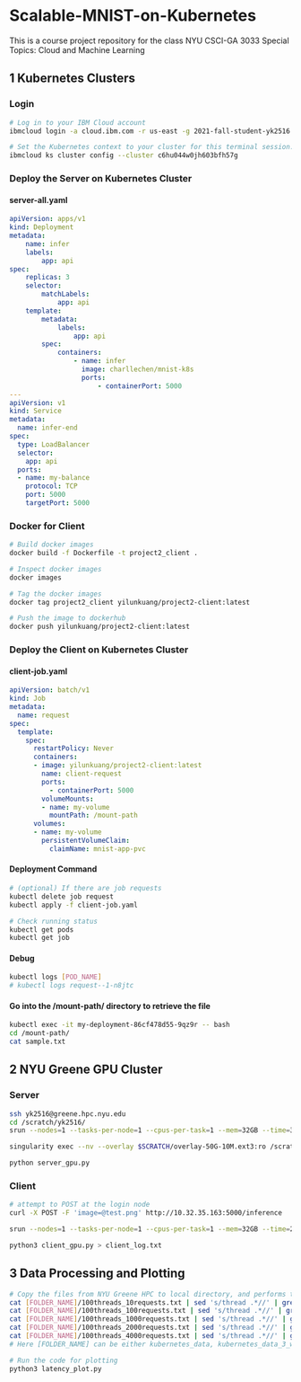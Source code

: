 # Scalable-MNIST-on-Kubernetes
This is a course project repository for the class NYU CSCI-GA 3033 Special Topics: Cloud and Machine Learning


## 1 Kubernetes Clusters

### Login

```bash
# Log in to your IBM Cloud account
ibmcloud login -a cloud.ibm.com -r us-east -g 2021-fall-student-yk2516

# Set the Kubernetes context to your cluster for this terminal session.
ibmcloud ks cluster config --cluster c6hu044w0jh603bfh57g

```

### Deploy the Server on Kubernetes Cluster

#### server-all.yaml

```yaml
apiVersion: apps/v1
kind: Deployment
metadata:
    name: infer
    labels:
        app: api
spec:
    replicas: 3
    selector:
        matchLabels:
            app: api
    template:
        metadata:
            labels:
                app: api
        spec:
            containers:
                - name: infer
                  image: charllechen/mnist-k8s
                  ports:
                      - containerPort: 5000
---
apiVersion: v1
kind: Service
metadata:
  name: infer-end
spec:
  type: LoadBalancer
  selector:
    app: api
  ports:
  - name: my-balance
    protocol: TCP
    port: 5000
    targetPort: 5000
```

### Docker for Client

```bash
# Build docker images
docker build -f Dockerfile -t project2_client .

# Inspect docker images
docker images

# Tag the docker images
docker tag project2_client yilunkuang/project2-client:latest

# Push the image to dockerhub
docker push yilunkuang/project2-client:latest
```

### Deploy the Client on Kubernetes Cluster

#### client-job.yaml

```yaml
apiVersion: batch/v1
kind: Job
metadata:
  name: request
spec:
  template:
    spec:
      restartPolicy: Never
      containers:
      - image: yilunkuang/project2-client:latest
        name: client-request
        ports:
          - containerPort: 5000  
        volumeMounts:
        - name: my-volume
          mountPath: /mount-path
      volumes:
      - name: my-volume
        persistentVolumeClaim:
          claimName: mnist-app-pvc
```

#### Deployment Command

```bash
# (optional) If there are job requests
kubectl delete job request
kubectl apply -f client-job.yaml

# Check running status
kubectl get pods
kubectl get job
```

#### Debug

```bash
kubectl logs [POD_NAME]
# kubectl logs request--1-n8jtc
```

#### Go into the /mount-path/ directory to retrieve the file

```bash
kubectl exec -it my-deployment-86cf478d55-9qz9r -- bash
cd /mount-path/
cat sample.txt
```

## 2 NYU Greene GPU Cluster

### Server

```bash
ssh yk2516@greene.hpc.nyu.edu
cd /scratch/yk2516/
srun --nodes=1 --tasks-per-node=1 --cpus-per-task=1 --mem=32GB --time=3:00:00 --gres=gpu:1 --pty /bin/bash

singularity exec --nv --overlay $SCRATCH/overlay-50G-10M.ext3:ro /scratch/work/public/singularity/cuda10.1-cudnn7-devel-ubuntu18.04-20201207.sif /bin/bash

python server_gpu.py
```

### Client

```bash
# attempt to POST at the login node
curl -X POST -F 'image=@test.png' http://10.32.35.163:5000/inference

srun --nodes=1 --tasks-per-node=1 --cpus-per-task=1 --mem=32GB --time=2:00:00 --pty /bin/bash

python3 client_gpu.py > client_log.txt
```

## 3 Data Processing and Plotting

```bash
# Copy the files from NYU Greene HPC to local directory, and performs the following
cat [FOLDER_NAME]/100threads_10requests.txt | sed 's/thread .*//' | grep -Eo '[+-]?[0-9]+([.][0-9]+)?' > [FOLDER_NAME]/p100threads_10requests.txt
cat [FOLDER_NAME]/100threads_100requests.txt | sed 's/thread .*//' | grep -Eo '[+-]?[0-9]+([.][0-9]+)?' > [FOLDER_NAME]/p100threads_100requests.txt
cat [FOLDER_NAME]/100threads_1000requests.txt | sed 's/thread .*//' | grep -Eo '[+-]?[0-9]+([.][0-9]+)?' > [FOLDER_NAME]/p100threads_1000requests.txt
cat [FOLDER_NAME]/100threads_2000requests.txt | sed 's/thread .*//' | grep -Eo '[+-]?[0-9]+([.][0-9]+)?' > p100threads_2000requests.txt
cat [FOLDER_NAME]/100threads_4000requests.txt | sed 's/thread .*//' | grep -Eo '[+-]?[0-9]+([.][0-9]+)?' > p100threads_4000requests.txt
# Here [FOLDER_NAME] can be either kubernetes_data, kubernetes_data_3_workers, rtx8000_data, which corresponds to one CPU, three CPUs, and one GPU. 

# Run the code for plotting
python3 latency_plot.py
```
